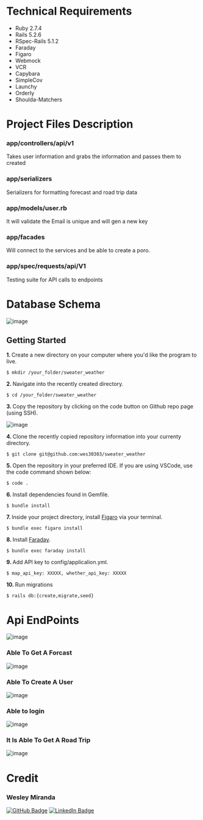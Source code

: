 # Technical Requirements
<ul>
  <li>Ruby 2.7.4</li>
  <li>Rails 5.2.6</li>
  <li>RSpec-Rails 5.1.2</li>
  <li>Faraday</li>
  <li>Figaro</li>
  <li>Webmock</li>
  <li>VCR</li>
  <li>Capybara</li>
  <li>SimpleCov</li>
  <li>Launchy</li>
  <li>Orderly</li>
  <li>Shoulda-Matchers</li>
  </ul>

# Project Files Description
### app/controllers/api/v1 

Takes user information and grabs the information and passes them to created

### app/serializers

Serializers for formatting forecast and road trip data

### app/models/user.rb

It will validate the Email is unique and will gen a new key

### app/facades

Will connect to the services and be able to create a poro. 

### app/spec/requests/api/V1

Testing suite for API calls to endpoints

# Database Schema

![image](https://user-images.githubusercontent.com/54329737/192823847-04dd2e4e-b862-4442-b553-fa03d0ddb46a.png)
  <!-- GETTING STARTED -->
<h2 id="getting-started">Getting Started</h2>

<p><b>1. </b> Create a new directory on your computer where you'd like the program to live.</p>
<pre><code>$ mkdir /your_folder/sweater_weather</code></pre>

<p><b>2. </b> Navigate into the recently created directory.</p>
<pre><code>$ cd /your_folder/sweater_weather</code></pre>
<p><b>3. </b> Copy the repository by clicking on the code button on Github repo page (using SSH).</p>

![image](https://user-images.githubusercontent.com/54329737/192827956-6809b796-a020-4f0e-bcc5-66449fa07efd.png)

<p><b>4. </b> Clone the recently copied repository information into your currenty directory.</p>
<pre><code>$ git clone git@github.com:wes30303/sweater_weather</code></pre>

<p><b>5. </b> Open the repository in your preferred IDE.  If you are using VSCode, use the code command shown below:</p>
<pre><code>$ code .</code></pre>

<p><b>6. </b> Install dependencies found in Gemfile</a>.</p>
<pre><code>$ bundle install</code></pre>

<p><b>7. </b> Inside your project directory, install <a href="https://github.com/laserlemon/figaro"> Figaro</a> via your terminal.</p>
<pre><code>$ bundle exec figaro install</code></pre>

<p><b>8. </b> Install <a href="https://lostisland.github.io/faraday/"> Faraday</a>.</p>
<pre><code>$ bundle exec faraday install</code></pre>

<p><b>9. </b> Add API key to config/applicalion.yml</a>.</p>
<pre><code>$ map_api_key: XXXXX, whether_api_key: XXXXX</code></pre>

<p><b>10. </b> Run migrations</p>
<pre><code>$ rails db:{create,migrate,seed}</code></pre>

# Api EndPoints
![image](https://user-images.githubusercontent.com/54329737/192825486-9ee2e761-4f42-49bb-850a-79fcaa195f25.png)

### Able To Get A Forcast

![image](https://user-images.githubusercontent.com/54329737/192825486-9ee2e761-4f42-49bb-850a-79fcaa195f25.png)

### Able To Create A User 
![image](https://user-images.githubusercontent.com/54329737/192824379-d23a0246-f192-4aa6-8646-6fa8ea03637a.png)

### Able to login
![image](https://user-images.githubusercontent.com/54329737/192824534-a1aa0f5c-b439-48b5-b7e3-3915ba91f399.png)

### It Is Able To Get A Road Trip
![image](https://user-images.githubusercontent.com/54329737/192824706-add8ba40-9365-4878-b212-3eaa5b7ee2a5.png)

# Credit
<h3>Wesley Miranda</h3>

[![GitHub Badge](https://img.shields.io/badge/GitHub-100000?style=for-the-badge&logo=github&logoColor=white)](https://github.com/wes30303)
[![LinkedIn Badge](https://img.shields.io/badge/LinkedIn-0077B5?style=for-the-badge&logo=linkedin&logoColor=white)](https://www.linkedin.com/in/wesley-miranda-80a725196/)
